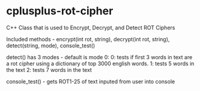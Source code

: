 # cplusplus-rot-cipher
C++ Class that is used to Encrypt, Decrypt, and Detect ROT Ciphers

Included methods - encrypt(int rot, string), decrypt(int rot, string), detect(string, mode), console_test()

detect() has 3 modes - default is mode 0:
  0: tests if first 3 words in text are a rot cipher using a dictionary of top 3000 english words.
  1: tests 5 words in the text
  2: tests 7 words in the text

console_test() - gets ROT1-25 of text inputed from user into console
